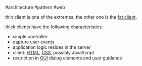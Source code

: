 #architecture #pattern #web 

thin client is one of the extremes, the other one is the [fat client](/architecture/patterns/clients/fat%20client.md).

thick clients have the following characteristics:
- simple controller
- capture user events
- application logic resides in the server
- client: [HTML](/HTML), [CSS](/CSS), possibly JavaScript
- restriction in [GUI](/GUI) dialog elements and user guidance
